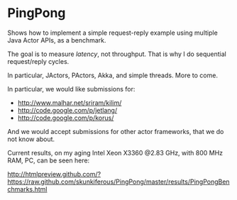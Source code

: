 PingPong
========

Shows how to implement a simple request-reply example using multiple Java Actor APIs, as a benchmark.

The goal is to measure *latency*, not throughput. That is why I do sequential request/reply cycles.

In particular, JActors, PActors, Akka, and simple threads. More to come.

In particular, we would like submissions for:

* http://www.malhar.net/sriram/kilim/
* http://code.google.com/p/jetlang/
* http://code.google.com/p/korus/

And we would accept submissions for other actor frameworks, that we do not know about.

Current results, on my aging Intel Xeon X3360 @2.83 GHz, with 800 MHz RAM, PC, can be seen here:

http://htmlpreview.github.com/?https://raw.github.com/skunkiferous/PingPong/master/results/PingPongBenchmarks.html
